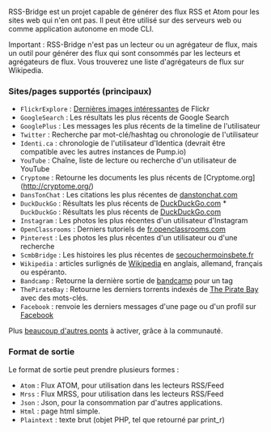 RSS-Bridge est un projet capable de générer des flux RSS et Atom pour les sites web qui n'en ont pas. Il peut être utilisé sur des serveurs web ou comme application autonome en mode CLI.

Important : RSS-Bridge n'est pas un lecteur ou un agrégateur de flux, mais un outil pour générer des flux qui sont consommés par les lecteurs et agrégateurs de flux. Vous trouverez une liste d'agrégateurs de flux sur Wikipedia.

### Sites/pages supportés (principaux)

 * `FlickrExplore` : [Dernières images intéressantes](http://www.flickr.com/explore) de Flickr
 * `GoogleSearch` : Les résultats les plus récents de Google Search
 * `GooglePlus` : Les messages les plus récents de la timeline de l'utilisateur
 * `Twitter` : Recherche par mot-clé/hashtag ou chronologie de l'utilisateur
 * `Identi.ca` : chronologie de l'utilisateur d'Identica (devrait être compatible avec les autres instances de Pump.io)
 * `YouTube` : Chaîne, liste de lecture ou recherche d'un utilisateur de YouTube
 * `Cryptome` : Retourne les documents les plus récents de [Cryptome.org] (http://cryptome.org/)
 * `DansTonChat` : Les citations les plus récentes de [danstonchat.com](http://danstonchat.com/)
 * `DuckDuckGo` : Résultats les plus récents de [DuckDuckGo.com](https://duckduckgo.com/) * `DuckDuckGo` : Résultats les plus récents de [DuckDuckGo.com](https://duckduckgo.com/)
 * `Instagram` : Les photos les plus récentes d'un utilisateur d'Instagram
 * `OpenClassrooms` : Derniers tutoriels de [fr.openclassrooms.com](http://fr.openclassrooms.com/)
 * `Pinterest` : Les photos les plus récentes d'un utilisateur ou d'une recherche
 * `ScmbBridge` : Les histoires les plus récentes de [secouchermoinsbete.fr](http://secouchermoinsbete.fr/)
 * `Wikipedia` : articles surlignés de [Wikipedia](https://wikipedia.org/) en anglais, allemand, français ou espéranto.
* `Bandcamp` : Retourne la dernière sortie de [bandcamp](https://bandcamp.com/) pour un tag
 * `ThePirateBay` : Retourne les derniers torrents indexés de [The Pirate Bay](https://thepiratebay.se/) avec des mots-clés.
 * `Facebook` : renvoie les derniers messages d'une page ou d'un profil sur [Facebook](https://facebook.com/)

Plus [beaucoup d'autres ponts](bridges/) à activer, grâce à la communauté.

 ### Format de sortie

Le format de sortie peut prendre plusieurs formes :

 * `Atom` : Flux ATOM, pour utilisation dans les lecteurs RSS/Feed
 * `Mrss` : Flux MRSS, pour utilisation dans les lecteurs RSS/Feed
 * `Json` : Json, pour la consommation par d'autres applications.
 * `Html` : page html simple.
 * `Plaintext` : texte brut (objet PHP, tel que retourné par print_r)
 